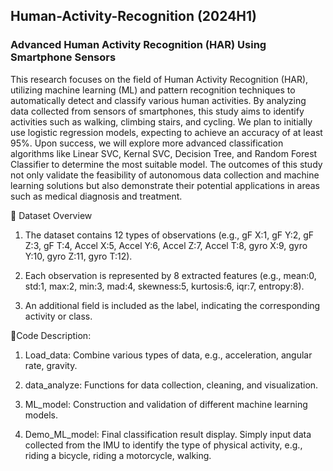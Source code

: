 ## Human-Activity-Recognition (2024H1)
### Advanced Human Activity Recognition (HAR) Using Smartphone Sensors
This research focuses on the field of Human Activity Recognition (HAR), utilizing machine learning (ML) and pattern recognition techniques to automatically detect and classify various human activities. By analyzing data collected from sensors of smartphones, this study aims to identify activities such as walking, climbing stairs, and cycling. We plan to initially use logistic regression models, expecting to achieve an accuracy of at least 95%. Upon success, we will explore more advanced classification algorithms like Linear SVC, Kernal SVC, Decision Tree, and Random Forest Classifier to determine the most suitable model. The outcomes of this study not only validate the feasibility of autonomous data collection and machine learning solutions but also demonstrate their potential applications in areas such as medical diagnosis and treatment.

📁 Dataset Overview  
1. The dataset contains 12 types of observations (e.g., gF X:1, gF Y:2, gF Z:3, gF T:4, Accel X:5, Accel Y:6, Accel Z:7, Accel T:8, gyro X:9, gyro Y:10, gyro Z:11, gyro T:12).  

2. Each observation is represented by 8 extracted features (e.g., mean:0, std:1, max:2, min:3, mad:4, skewness:5, kurtosis:6, iqr:7, entropy:8).  

3. An additional field is included as the label, indicating the corresponding activity or class.

🔗Code Description: 
1. Load_data:
Combine various types of data, e.g., acceleration, angular rate, gravity.

2. data_analyze:
Functions for data collection, cleaning, and visualization.

3. ML_model:
Construction and validation of different machine learning models.

4. Demo_ML_model:
Final classification result display. Simply input data collected from the IMU to identify the type of physical activity, e.g., riding a bicycle, riding a motorcycle, walking.
